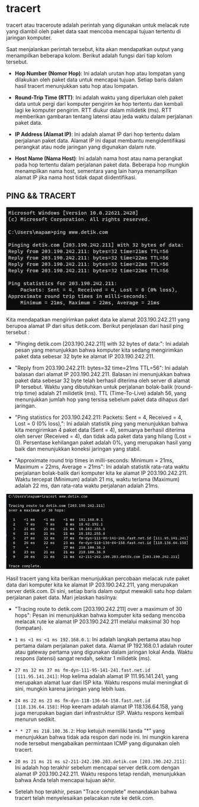 
# tracert
  
tracert atau traceroute adalah perintah yang digunakan untuk melacak rute yang diambil oleh paket data saat mencoba mencapai tujuan tertentu di jaringan komputer. 

Saat menjalankan perintah tersebut, kita akan mendapatkan output yang menampilkan beberapa kolom. Berikut adalah fungsi dari tiap kolom tersebut.

-   **Hop Number (Nomor Hop)**: Ini adalah urutan hop atau lompatan yang dilakukan oleh paket data untuk mencapai tujuan. Setiap baris dalam hasil tracert menunjukkan satu hop atau lompatan.
    
-   **Round-Trip Time (RTT)**: Ini adalah waktu yang diperlukan oleh paket data untuk pergi dari komputer pengirim ke hop tertentu dan kembali lagi ke komputer pengirim. RTT diukur dalam milidetik (ms). RTT memberikan gambaran tentang latensi atau jeda waktu dalam perjalanan paket data.
    
-   **IP Address (Alamat IP)**: Ini adalah alamat IP dari hop tertentu dalam perjalanan paket data. Alamat IP ini dapat membantu mengidentifikasi perangkat atau node jaringan yang digunakan dalam rute.
    
-   **Host Name (Nama Host)**: Ini adalah nama host atau nama perangkat pada hop tertentu dalam perjalanan paket data. Beberapa hop mungkin menampilkan nama host, sementara yang lain hanya menampilkan alamat IP jika nama host tidak dapat diidentifikasi.



## PING && TRACERT

![ping](../assets/pingdetik.png)

Kita mendapatkan mengirimkan paket data ke alamat 203.190.242.211 yang berupoa alamat IP dari situs detik.com. Berikut penjelasan dari hasil ping tersebut :


-   "Pinging detik.com [203.190.242.211] with 32 bytes of data:": Ini adalah pesan yang menunjukkan bahwa komputer kita sedang mengirimkan paket data sebesar 32 byte ke alamat IP 203.190.242.211.
    
-   "Reply from 203.190.242.211: bytes=32 time=21ms TTL=56": Ini adalah balasan dari alamat IP 203.190.242.211. Balasan ini menunjukkan bahwa paket data sebesar 32 byte telah berhasil diterima oleh server di alamat IP tersebut. Waktu yang dibutuhkan untuk perjalanan bolak-balik (round-trip time) adalah 21 milidetik (ms). TTL (Time-To-Live) adalah 56, yang menunjukkan jumlah hop yang tersisa sebelum paket data dihapus dari jaringan.
    
-   "Ping statistics for 203.190.242.211: Packets: Sent = 4, Received = 4, Lost = 0 (0% loss),": Ini adalah statistik ping yang menunjukkan bahwa kita mengirimkan 4 paket data (Sent = 4), semuanya berhasil diterima oleh server (Received = 4), dan tidak ada paket data yang hilang (Lost = 0). Persentase kehilangan paket adalah 0%, yang merupakan hasil yang baik dan menunjukkan koneksi jaringan yang stabil.
    
-   "Approximate round trip times in milli-seconds: Minimum = 21ms, Maximum = 22ms, Average = 21ms": Ini adalah statistik rata-rata waktu perjalanan bolak-balik dari komputer kita ke alamat IP 203.190.242.211. Waktu tercepat (Minimum) adalah 21 ms, waktu terlama (Maximum) adalah 22 ms, dan rata-rata waktu perjalanan adalah 21ms.

![trace](../assets/tracedetik.png)

Hasil tracert yang kita berikan menunjukkan percobaan melacak rute paket data dari komputer kita ke alamat IP 203.190.242.211, yang merupakan server detik.com. Di sini, setiap baris dalam output mewakili satu hop dalam perjalanan paket data. Mari jelaskan hasilnya:

-   "Tracing route to detik.com [203.190.242.211] over a maximum of 30 hops": Pesan ini menunjukkan bahwa komputer kita sedang mencoba melacak rute ke alamat IP 203.190.242.211 melalui maksimal 30 hop (lompatan).
    
-   `1 ms <1 ms <1 ms 192.168.0.1`: Ini adalah langkah pertama atau hop pertama dalam perjalanan paket data. Alamat IP 192.168.0.1 adalah router atau gateway pertama yang digunakan dalam jaringan lokal Anda. Waktu respons (latensi) sangat rendah, sekitar 1 milidetik (ms).
    
-  `27 ms 32 ms 37 ms fm-dyn-111-95-141-241.fast.net.id [111.95.141.241]`: Hop kelima adalah alamat IP 111.95.141.241, yang merupakan alamat luar dari ISP kita. Waktu respons mulai meningkat di sini, mungkin karena jaringan yang lebih luas.
    
-    `24 ms 22 ms 23 ms fm-dyn-118-136-64-158.fast.net.id [118.136.64.158]`: Hop keenam adalah alamat IP 118.136.64.158, yang juga merupakan bagian dari infrastruktur ISP. Waktu respons kembali menurun sedikit.
 
- `* * 27 ms 218.100.36.2`: Hop ketujuh memiliki tanda "*" yang menunjukkan bahwa tidak ada respon dari node ini. Ini mungkin karena node tersebut mengabaikan permintaan ICMP yang digunakan oleh tracert.

- `20 ms 21 ms 21 ms s2-211-242.190.203.detik.com [203.190.242.211]`: Ini adalah hop terakhir sebelum mencapai server detik.com dengan alamat IP 203.190.242.211. Waktu respons tetap rendah, menunjukkan bahwa Anda telah mencapai tujuan akhir.
    
-   Setelah hop terakhir, pesan "Trace complete" menandakan bahwa tracert telah menyelesaikan pelacakan rute ke detik.com.